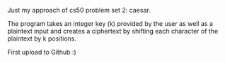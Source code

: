 Just my approach of cs50 problem set 2: caesar. 

The program takes an integer key (k) provided by the user as well as a plaintext input and creates a ciphertext by shifting each character of the plaintext by k positions.

First upload to Github :) 

